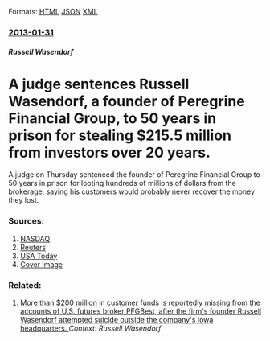 
Formats: [HTML](/news/2013/01/31/a-judge-sentences-russell-wasendorf-a-founder-of-peregrine-financial-group-to-50-years-in-prison-for-stealing-215-5-million-from-investor.html)  [JSON](/news/2013/01/31/a-judge-sentences-russell-wasendorf-a-founder-of-peregrine-financial-group-to-50-years-in-prison-for-stealing-215-5-million-from-investor.json)  [XML](/news/2013/01/31/a-judge-sentences-russell-wasendorf-a-founder-of-peregrine-financial-group-to-50-years-in-prison-for-stealing-215-5-million-from-investor.xml)  

### [2013-01-31](/news/2013/01/31/index.md)

##### Russell Wasendorf
# A judge sentences Russell Wasendorf, a founder of Peregrine Financial Group, to 50 years in prison for stealing $215.5 million from investors over 20 years. 

A judge on Thursday sentenced the founder of Peregrine Financial Group to 50 years in prison for looting hundreds of millions of dollars from the brokerage, saying his customers would probably never recover the money they lost.


### Sources:

1. [NASDAQ](http://www.nasdaq.com/article/peregrine-ceo-gets-50-years-in-prison-20130131-01301)
2. [Reuters](https://www.reuters.com/article/2013/01/31/us-peregrince-financial-wasendorf-idUSBRE90U14820130131)
3. [USA Today](https://www.usatoday.com/story/news/nation/2013/01/31/iowa-brokerage-embezzlement-wasendorf/1880679/)
3. [Cover Image](https://s1.reutersmedia.net/resources/r/?m=02&d=20130131&t=2&i=699734677&w=&fh=545px&fw=&ll=&pl=&sq=&r=CBRE90U1PI900)

### Related:

1. [More than $200 million in customer funds is reportedly missing from the accounts of U.S. futures broker PFGBest, after the firm's founder Russell Wasendorf attempted suicide outside the company's Iowa headquarters. ](/news/2012/07/9/more-than-200-million-in-customer-funds-is-reportedly-missing-from-the-accounts-of-u-s-futures-broker-pfgbest-after-the-firm-s-founder-ru.md) _Context: Russell Wasendorf_
